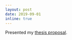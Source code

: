 ```yaml
---
layout: post
date: 2019-09-01
inline: true
---
```


Presented my [thesis proposal](http://www.cs.cmu.edu/~ziqiangf/proposal.pdf).
